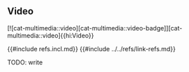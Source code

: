## Video

[![cat-multimedia::video][cat-multimedia::video-badge]][cat-multimedia::video]{{hi:Video}}

{{#include refs.incl.md}}
{{#include ../../refs/link-refs.md}}

<div class="hidden">
TODO: write
</div>
